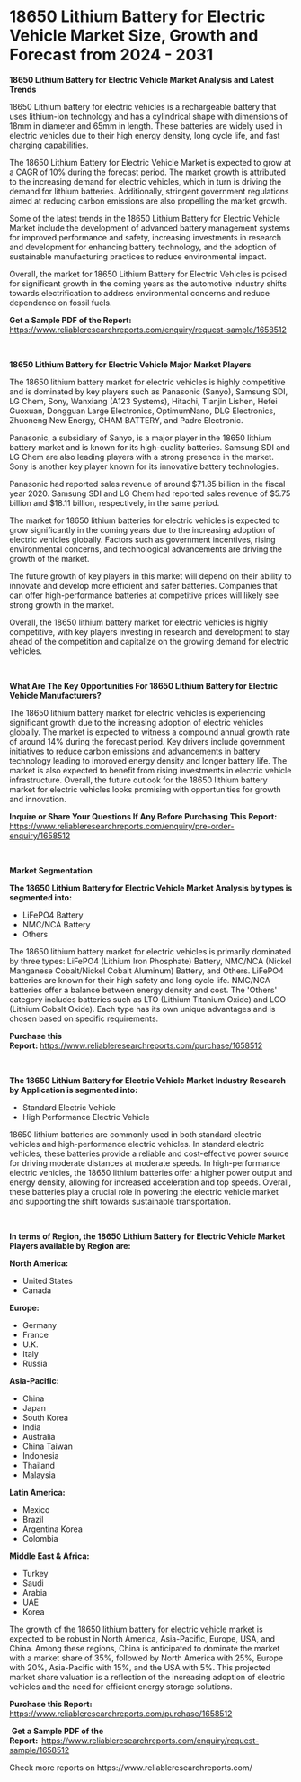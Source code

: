 <p><h1>18650 Lithium Battery for Electric Vehicle Market Size, Growth and Forecast from 2024 - 2031</h1></p><p><strong>18650 Lithium Battery for Electric Vehicle Market Analysis and Latest Trends</strong></p>
<p><p>18650 Lithium battery for electric vehicles is a rechargeable battery that uses lithium-ion technology and has a cylindrical shape with dimensions of 18mm in diameter and 65mm in length. These batteries are widely used in electric vehicles due to their high energy density, long cycle life, and fast charging capabilities.</p><p>The 18650 Lithium Battery for Electric Vehicle Market is expected to grow at a CAGR of 10% during the forecast period. The market growth is attributed to the increasing demand for electric vehicles, which in turn is driving the demand for lithium batteries. Additionally, stringent government regulations aimed at reducing carbon emissions are also propelling the market growth.</p><p>Some of the latest trends in the 18650 Lithium Battery for Electric Vehicle Market include the development of advanced battery management systems for improved performance and safety, increasing investments in research and development for enhancing battery technology, and the adoption of sustainable manufacturing practices to reduce environmental impact.</p><p>Overall, the market for 18650 Lithium Battery for Electric Vehicles is poised for significant growth in the coming years as the automotive industry shifts towards electrification to address environmental concerns and reduce dependence on fossil fuels.</p></p>
<p><strong>Get a Sample PDF of the Report:&nbsp;</strong> <a href="https://www.reliableresearchreports.com/enquiry/request-sample/1658512">https://www.reliableresearchreports.com/enquiry/request-sample/1658512</a></p>
<p>&nbsp;</p>
<p><strong>18650 Lithium Battery for Electric Vehicle Major Market Players</strong></p>
<p><p>The 18650 lithium battery market for electric vehicles is highly competitive and is dominated by key players such as Panasonic (Sanyo), Samsung SDI, LG Chem, Sony, Wanxiang (A123 Systems), Hitachi, Tianjin Lishen, Hefei Guoxuan, Dongguan Large Electronics, OptimumNano, DLG Electronics, Zhuoneng New Energy, CHAM BATTERY, and Padre Electronic.</p><p>Panasonic, a subsidiary of Sanyo, is a major player in the 18650 lithium battery market and is known for its high-quality batteries. Samsung SDI and LG Chem are also leading players with a strong presence in the market. Sony is another key player known for its innovative battery technologies.</p><p>Panasonic had reported sales revenue of around $71.85 billion in the fiscal year 2020. Samsung SDI and LG Chem had reported sales revenue of $5.75 billion and $18.11 billion, respectively, in the same period.</p><p>The market for 18650 lithium batteries for electric vehicles is expected to grow significantly in the coming years due to the increasing adoption of electric vehicles globally. Factors such as government incentives, rising environmental concerns, and technological advancements are driving the growth of the market.</p><p>The future growth of key players in this market will depend on their ability to innovate and develop more efficient and safer batteries. Companies that can offer high-performance batteries at competitive prices will likely see strong growth in the market.</p><p>Overall, the 18650 lithium battery market for electric vehicles is highly competitive, with key players investing in research and development to stay ahead of the competition and capitalize on the growing demand for electric vehicles.</p></p>
<p>&nbsp;</p>
<p><strong>What Are The Key Opportunities For 18650 Lithium Battery for Electric Vehicle Manufacturers?</strong></p>
<p><p>The 18650 lithium battery market for electric vehicles is experiencing significant growth due to the increasing adoption of electric vehicles globally. The market is expected to witness a compound annual growth rate of around 14% during the forecast period. Key drivers include government initiatives to reduce carbon emissions and advancements in battery technology leading to improved energy density and longer battery life. The market is also expected to benefit from rising investments in electric vehicle infrastructure. Overall, the future outlook for the 18650 lithium battery market for electric vehicles looks promising with opportunities for growth and innovation.</p></p>
<p><strong>Inquire or Share Your Questions If Any Before Purchasing This Report:</strong> <a href="https://www.reliableresearchreports.com/enquiry/pre-order-enquiry/1658512">https://www.reliableresearchreports.com/enquiry/pre-order-enquiry/1658512</a></p>
<p>&nbsp;</p>
<p><strong>Market Segmentation</strong></p>
<p><strong>The 18650 Lithium Battery for Electric Vehicle Market Analysis by types is segmented into:</strong></p>
<p><ul><li>LiFePO4 Battery</li><li>NMC/NCA Battery</li><li>Others</li></ul></p>
<p><p>The 18650 lithium battery market for electric vehicles is primarily dominated by three types: LiFePO4 (Lithium Iron Phosphate) Battery, NMC/NCA (Nickel Manganese Cobalt/Nickel Cobalt Aluminum) Battery, and Others. LiFePO4 batteries are known for their high safety and long cycle life. NMC/NCA batteries offer a balance between energy density and cost. The 'Others' category includes batteries such as LTO (Lithium Titanium Oxide) and LCO (Lithium Cobalt Oxide). Each type has its own unique advantages and is chosen based on specific requirements.</p></p>
<p><strong>Purchase this Report:&nbsp;</strong><a href="https://www.reliableresearchreports.com/purchase/1658512">https://www.reliableresearchreports.com/purchase/1658512</a></p>
<p>&nbsp;</p>
<p><strong>The 18650 Lithium Battery for Electric Vehicle Market Industry Research by Application is segmented into:</strong></p>
<p><ul><li>Standard Electric Vehicle</li><li>High Performance Electric Vehicle</li></ul></p>
<p><p>18650 lithium batteries are commonly used in both standard electric vehicles and high-performance electric vehicles. In standard electric vehicles, these batteries provide a reliable and cost-effective power source for driving moderate distances at moderate speeds. In high-performance electric vehicles, the 18650 lithium batteries offer a higher power output and energy density, allowing for increased acceleration and top speeds. Overall, these batteries play a crucial role in powering the electric vehicle market and supporting the shift towards sustainable transportation.</p></p>
<p>&nbsp;</p>
<p><strong>In terms of Region, the 18650 Lithium Battery for Electric Vehicle Market Players available by Region are:</strong></p>
<p>
    <p> <strong> North America: </strong>
        <ul>
            <li>United States</li>
            <li>Canada</li>
        </ul>
        </p> 
    <p> <strong> Europe: </strong>
        <ul>
            <li>Germany</li>
            <li>France</li>
            <li>U.K.</li>
            <li>Italy</li>
            <li>Russia</li>
        </ul>
        </p> 
    <p> <strong> Asia-Pacific: </strong>
        <ul>
            <li>China</li>
            <li>Japan</li>
            <li>South Korea</li>
            <li>India</li>
            <li>Australia</li>
            <li>China Taiwan</li>
            <li>Indonesia</li>
            <li>Thailand</li>
            <li>Malaysia</li>
        </ul>
        </p> 
    <p> <strong> Latin America: </strong>
        <ul>
            <li>Mexico</li>
            <li>Brazil</li>
            <li>Argentina Korea</li>
            <li>Colombia</li>
        </ul>
        </p> 
    <p> <strong> Middle East & Africa: </strong>
        <ul>
            <li>Turkey</li>
            <li>Saudi</li>
            <li>Arabia</li>
            <li>UAE</li>
            <li>Korea</li>
        </ul>
    </p>
    </p>
<p><p>The growth of the 18650 lithium battery for electric vehicle market is expected to be robust in North America, Asia-Pacific, Europe, USA, and China. Among these regions, China is anticipated to dominate the market with a market share of 35%, followed by North America with 25%, Europe with 20%, Asia-Pacific with 15%, and the USA with 5%. This projected market share valuation is a reflection of the increasing adoption of electric vehicles and the need for efficient energy storage solutions.</p></p>
<p><strong>Purchase this Report: </strong><a href="https://www.reliableresearchreports.com/purchase/1658512">https://www.reliableresearchreports.com/purchase/1658512</a></p>
<p>&nbsp;<strong>Get a Sample PDF of the Report:&nbsp;&nbsp;</strong><a href="https://www.reliableresearchreports.com/enquiry/request-sample/1658512">https://www.reliableresearchreports.com/enquiry/request-sample/1658512</a></p>
<p><strong></strong></p>
<p>Check more reports on https://www.reliableresearchreports.com/</p>